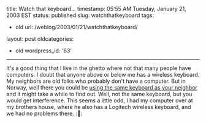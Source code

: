 title: Watch that keyboard...
timestamp: 05:55 AM Tuesday, January 21, 2003 EST
status: published
slug: watchthatkeyboard
tags:
- old
url: /weblog/2003/01/21/watchthatkeyboard/

layout: post
oldcategories:
- old
wordpress_id: '63'

---

It's a good thing that I live in the ghetto where not that many people have computers.  I doubt that anyone above or below me has a wireless keyboard.  My neighbors are old folks who probably don't have a computer.  But in Norway, well there you could be [using the same keyboard as your neighbor](http://www.aftenposten.no/english/local/article.jhtml?articleID=474623) and it might take a while to find out.  Well, not the same keyboard, but you would get interference.  This seems a little odd, I had my computer over at my brothers house, where he also has a Logitech wireless keyboard, and we had no problems there.  ::shrug::



